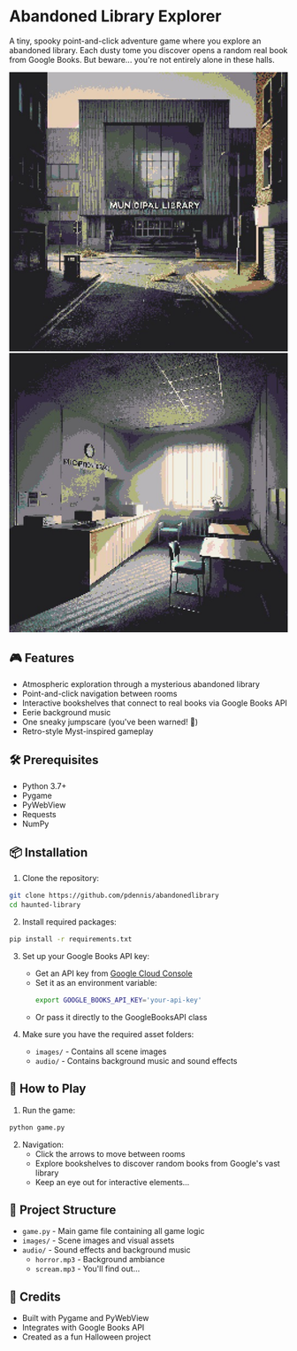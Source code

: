 # Abandoned Library Explorer

A tiny, spooky point-and-click adventure game where you explore an abandoned library. Each dusty tome you discover opens a random real book from Google Books. But beware... you're not entirely alone in these halls.

![the library](images/scene8.jpg)
![the library](images/scene7.jpg)

## 🎮 Features

- Atmospheric exploration through a mysterious abandoned library
- Point-and-click navigation between rooms
- Interactive bookshelves that connect to real books via Google Books API
- Eerie background music
- One sneaky jumpscare (you've been warned! 👻)
- Retro-style Myst-inspired gameplay

## 🛠️ Prerequisites

- Python 3.7+
- Pygame
- PyWebView
- Requests
- NumPy

## 📦 Installation

1. Clone the repository:
```bash
git clone https://github.com/pdennis/abandonedlibrary
cd haunted-library
```

2. Install required packages:
```bash
pip install -r requirements.txt
```

3. Set up your Google Books API key:
   - Get an API key from [Google Cloud Console](https://console.cloud.google.com/)
   - Set it as an environment variable:
     ```bash
     export GOOGLE_BOOKS_API_KEY='your-api-key'
     ```
   - Or pass it directly to the GoogleBooksAPI class

4. Make sure you have the required asset folders:
   - `images/` - Contains all scene images
   - `audio/` - Contains background music and sound effects

## 🎯 How to Play

1. Run the game:
```bash
python game.py
```

2. Navigation:
   - Click the arrows to move between rooms
   - Explore bookshelves to discover random books from Google's vast library
   - Keep an eye out for interactive elements...

## 📁 Project Structure

- `game.py` - Main game file containing all game logic
- `images/` - Scene images and visual assets
- `audio/` - Sound effects and background music
  - `horror.mp3` - Background ambiance
  - `scream.mp3` - You'll find out...

## 🎨 Credits

- Built with Pygame and PyWebView
- Integrates with Google Books API
- Created as a fun Halloween project



